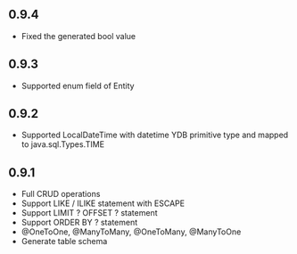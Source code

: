 ## 0.9.4 ##

- Fixed the generated bool value

## 0.9.3 ##

- Supported enum field of Entity

## 0.9.2 ##

- Supported LocalDateTime with datetime YDB primitive type and mapped to java.sql.Types.TIME

## 0.9.1 ##

- Full CRUD operations
- Support LIKE / ILIKE statement with ESCAPE
- Support LIMIT ? OFFSET ? statement
- Support ORDER BY ? statement
- @OneToOne, @ManyToMany, @OneToMany, @ManyToOne
- Generate table schema